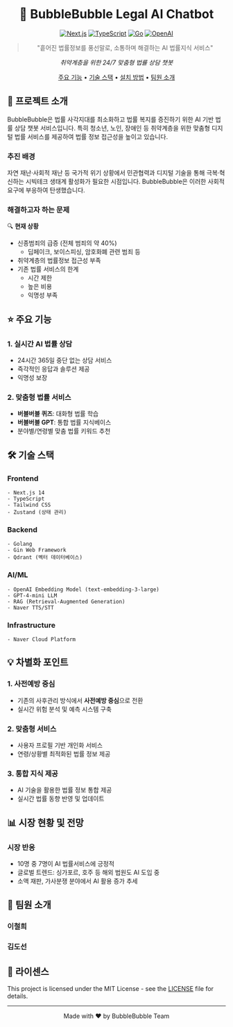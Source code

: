 <div align="center">

# 🫧 BubbleBubble Legal AI Chatbot

[![Next.js](https://img.shields.io/badge/Next.js-14-black?logo=next.js)](https://nextjs.org/)
[![TypeScript](https://img.shields.io/badge/TypeScript-5.0-blue?logo=typescript)](https://www.typescriptlang.org/)
[![Go](https://img.shields.io/badge/Go-1.21-00ADD8?logo=go)](https://golang.org/)
[![OpenAI](https://img.shields.io/badge/OpenAI-GPT--4-412991?logo=openai)](https://openai.com/)

> "흩어진 법률정보를 풍선말로, 소통하며 해결하는 AI 법률지식 서비스"

*취약계층을 위한 24/7 맞춤형 법률 상담 챗봇*

[주요 기능](#-주요-기능) • [기술 스택](#-기술-스택) • [설치 방법](#-설치-방법) • [팀원 소개](#-팀원-소개)

</div>

## 📌 프로젝트 소개

BubbleBubble은 법률 사각지대를 최소화하고 법률 복지를 증진하기 위한 AI 기반 법률 상담 챗봇 서비스입니다. 특히 청소년, 노인, 장애인 등 취약계층을 위한 맞춤형 디지털 법률 서비스를 제공하여 법률 정보 접근성을 높이고 있습니다.

### 추진 배경

자연 재난·사회적 재난 등 국가적 위기 상황에서 민관협력과 디지털 기술을 통해 극복·혁신하는 시빅테크 생태계 활성화가 필요한 시점입니다. BubbleBubble은 이러한 사회적 요구에 부응하여 탄생했습니다.

### 해결하고자 하는 문제

🔍 **현재 상황**
- 신종범죄의 급증 (전체 범죄의 약 40%)
  - 딥페이크, 보이스피싱, 암호화폐 관련 범죄 등
- 취약계층의 법률정보 접근성 부족
- 기존 법률 서비스의 한계
  - 시간 제한
  - 높은 비용
  - 익명성 부족

## ⭐ 주요 기능

### 1. 실시간 AI 법률 상담
- 24시간 365일 중단 없는 상담 서비스
- 즉각적인 응답과 솔루션 제공
- 익명성 보장

### 2. 맞춤형 법률 서비스
- **버블버블 퀴즈**: 대화형 법률 학습
- **버블버블 GPT**: 통합 법률 지식베이스
- 분야별/연령별 맞춤 법률 키워드 추천

## 🛠 기술 스택

### Frontend
```
- Next.js 14
- TypeScript
- Tailwind CSS
- Zustand (상태 관리)
```

### Backend
```
- Golang
- Gin Web Framework
- Qdrant (벡터 데이터베이스)
```

### AI/ML
```
- OpenAI Embedding Model (text-embedding-3-large)
- GPT-4-mini LLM
- RAG (Retrieval-Augmented Generation)
- Naver TTS/STT
```

### Infrastructure
```
- Naver Cloud Platform
```

## 💡 차별화 포인트

### 1. 사전예방 중심
- 기존의 사후관리 방식에서 **사전예방 중심**으로 전환
- 실시간 위험 분석 및 예측 시스템 구축

### 2. 맞춤형 서비스
- 사용자 프로필 기반 개인화 서비스
- 연령/상황별 최적화된 법률 정보 제공

### 3. 통합 지식 제공
- AI 기술을 활용한 법률 정보 통합 제공
- 실시간 법률 동향 반영 및 업데이트

## 📊 시장 현황 및 전망

### 시장 반응
- 10명 중 7명이 AI 법률서비스에 긍정적
- 글로벌 트렌드: 싱가포르, 호주 등 해외 법원도 AI 도입 중
- 소액 재판, 가사분쟁 분야에서 AI 활용 증가 추세

## 👥 팀원 소개

### 이철희


### 김도선


## 📝 라이센스

This project is licensed under the MIT License - see the [LICENSE](LICENSE) file for details.

---

<div align="center">

Made with ❤️ by BubbleBubble Team

</div>